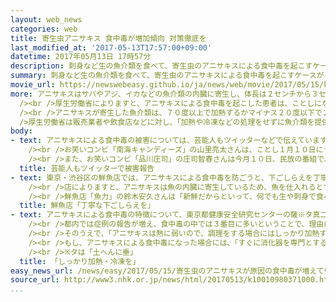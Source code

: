 ```yaml
---
layout: web_news
categories: web
title: 寄生虫アニサキス 食中毒が増加傾向 対策徹底を
last_modified_at: '2017-05-13T17:57:00+09:00'
datetime: 2017年05月13日 17時57分
description: 刺身など生の魚介類を食べて、寄生虫のアニサキスによる食中毒を起こすケースがことしになって全国で３０件以上確認され、厚生労働省は生の魚介類を扱う販売業者や飲食店などに対し、寄生虫がいないか確認するなどの対策を徹底するよう呼びかけています。
summary: 刺身など生の魚介類を食べて、寄生虫のアニサキスによる食中毒を起こすケースがことしになって全国で３０件以上確認され、厚生労働省は生の魚介類を扱う販売業者や飲食店などに対し、寄生虫がいないか確認するなどの対策を徹底するよう呼びかけています。
movie_url: https://newswebeasy.github.io/ja/news/web/movie/2017/05/15/k10010980371000.mp4
more: アニサキスはサバやアジ、イカなどの魚介類の内臓に寄生し、体長は２センチから３センチで、糸のように見えるのが特徴です。刺身や、しめさばなどから見つかるケースが多く、ヒトの体内に入ると胃や腸の壁を傷つけ、数日間にわたって激しい腹痛やおう吐などの症状を引き起こします。<br
  /><br />厚生労働省によりますと、アニサキスによる食中毒を起こした患者は、ことしになって先月末までに全国で合わせて３２人確認されています。平成２５年に国が医療機関に積極的な報告を求めて以降、報告は増加傾向が続き、去年は１２６人に上っています。しかし、報告されないケースも多いと見られ、国立感染症研究所によりますと、患者は推計で年間７０００人以上になるということです。<br
  /><br />アニサキスが寄生した魚介類は、７０度以上で加熱するかマイナス２０度以下で２４時間以上冷凍すれば、食べても問題はないということです。<br /><br
  />厚生労働省は販売業者や飲食店などに対し、「加熱や冷凍などの処理をせずに魚介類を提供する場合は寄生虫がいないか確認するなど対策を徹底してほしい」と呼びかけています。
body:
- text: アニサキスによる食中毒の被害については、芸能人もツイッターなどで伝えています。<br /><br />お笑いタレントの渡辺直美さんはことし３月３０日、出演予定だったテレビ番組を体調不良で欠席した理由について、３日後の４月２日にツイッターで「食中毒から復活いたしました。皆様、アニサキスに注意です」とつづり、あまりの痛みに「病院で泣きました」と報告しています。<br
    /><br />お笑いコンビ「南海キャンディーズ」の山里亮太さんは、ことし１月１０日にラジオ番組を体調不良で欠席しましたが、原因はアニサキスによる食中毒でした。山里さんは１月２６日のツイッターで「アニサキスさんは旅立たれました」と体調が回復したことを伝えています。<br
    /><br />また、お笑いコンビ「品川庄司」の庄司智春さんは今月１０日、民放の番組で、みずからの体験を語りました。それによりますと、去年夏、サケいくら丼を食べたあと、痛みで夜中に目覚め、病院でおよそ１０時間かけて８匹のアニサキスを取り除いたとしています。
  title: 芸能人もツイッターで被害報告
- text: 東京・渋谷区の鮮魚店では、アニサキスによる食中毒を防ごうと、下ごしらえを丁寧にするとともに、刺身だけでなく焼き魚にする場合も注意を怠らないといいます。<br
    /><br />店によりますと、アニサキスは魚の内臓に寄生しているため、魚を仕入れるとすぐに内臓を取り除きます。そして、刺身にする際には、内臓の周りや内臓と接する身の部分などをアニサキスがいないか念入りに確認し、焼き魚にする場合も身の奥までむらなく火が通るよう、じっくりと焼き上げるということです。<br
    /><br />鮮魚店「魚力」の鈴木安久さんは「新鮮だからといって、何でも生や刺身で食べられるわけではありません。アニサキスによる食中毒を避けるためには、鮮魚店などのプロに調理法を確認したうえで、むやみに生で食べないことと、焼き魚の場合、コンロだけでなく心配な場合は電子レンジも使って中まで火を通すことが大事です」と話していました。
  title: 鮮魚店「丁寧な下ごしらえを」
- text: アニサキスによる食中毒の特徴について、東京都健康安全研究センターの薩※タ真二食品医薬品情報担当課長は「もともと魚介類の寄生虫で、サバやイカなど魚介類を刺身で食べて食中毒を起こす例が多い。死亡するケースはほとんどないが、食べると数時間後ぐらいから激しい腹痛やおう吐などの症状が現れる」と話しています。<br
    /><br />都内では症例の報告が増え、食中毒の中では３番目に多いということで、理由については、「社会的によく知られるようになったほか、流通が発達して産地から鮮度がいい魚介類が運ばれるようになり、生で食べる機会が増えたことが背景にあるのではないか」と指摘しています。<br
    /><br />そのうえで、「アニサキスは熱に弱いので、調理をする場合にはしっかり加熱することが必要だ。刺身などにする場合にはマイナス２０度で２４時間以上冷凍することが有効だ」と話しています。<br
    /><br />もし、アニサキスによる食中毒になった場合には、「すぐに消化器を専門とする病院で内視鏡などで診察してもらい、取り除いてもらうことが必要だ」と話していました。<br
    /><br />※タは「土へんに垂」
  title: 「しっかり加熱・冷凍を」
easy_news_url: /news/easy/2017/05/15/寄生虫のアニサキスが原因の食中毒が増えている/
source_url: http://www3.nhk.or.jp/news/html/20170513/k10010980371000.html
...
```

